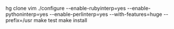 hg clone vim
./configure --enable-rubyinterp=yes --enable-pythoninterp=yes --enable-perlinterp=yes --with-features=huge --prefix=/usr
make
test
make install
